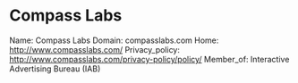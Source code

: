 
# Compass Labs

Name: Compass Labs
Domain: compasslabs.com
Home: http://www.compasslabs.com/
Privacy_policy: http://www.compasslabs.com/privacy-policy/policy/
Member_of: Interactive Advertising Bureau (IAB)
